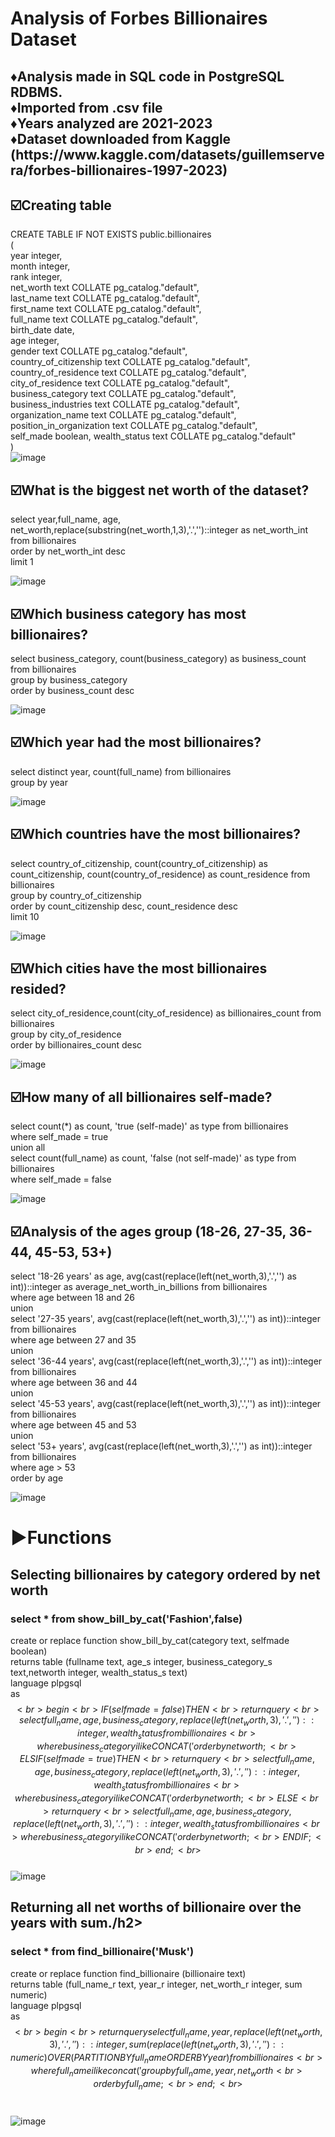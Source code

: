<h1>Analysis of Forbes Billionaires Dataset</h1>
<h2> 
♦️Analysis made in SQL code in PostgreSQL RDBMS. <br>
♦️Imported from .csv file <br>
♦️Years analyzed are 2021-2023 <br>  
♦️Dataset downloaded from Kaggle <br> (https://www.kaggle.com/datasets/guillemservera/forbes-billionaires-1997-2023) <br> </h2> 

<h2> ☑️Creating table <br> </h2>

CREATE TABLE IF NOT EXISTS public.billionaires <br>
( <br>
    year integer, <br>
    month integer,<br>
    rank integer,<br>
    net_worth text COLLATE pg_catalog."default",<br>
    last_name text COLLATE pg_catalog."default",<br>
    first_name text COLLATE pg_catalog."default",<br>
    full_name text COLLATE pg_catalog."default",<br>
    birth_date date,<br>
    age integer,<br>
    gender text COLLATE pg_catalog."default",<br>
    country_of_citizenship text COLLATE pg_catalog."default",<br>
    country_of_residence text COLLATE pg_catalog."default",<br>
    city_of_residence text COLLATE pg_catalog."default",<br>
    business_category text COLLATE pg_catalog."default",<br>
    business_industries text COLLATE pg_catalog."default",<br>
    organization_name text COLLATE pg_catalog."default",<br>
    position_in_organization text COLLATE pg_catalog."default",<br>
    self_made boolean,
    wealth_status text COLLATE pg_catalog."default"<br>
) <br>
![image](https://github.com/hubost/SQL_Forbes-Billionaires/assets/103451733/9ab73a5b-ecbd-4ec4-a1e6-434e2181cb15)



<h2> ☑️What is the biggest net worth of the dataset? <br> </h2>

select year,full_name, age, net_worth,replace(substring(net_worth,1,3),'.','')::integer as net_worth_int from billionaires<br>
order by net_worth_int desc<br>
limit 1<br>

![image](https://github.com/hubost/SQL_Forbes-Billionaires/assets/103451733/8df25b13-727b-46c1-a3e0-ac096e9788b6)

 
<h2> ☑️Which business category has most billionaires?<br> </h2>

select business_category, count(business_category) as business_count from billionaires<br>
group by business_category<br>
order by business_count desc<br>

![image](https://github.com/hubost/SQL_Forbes-Billionaires/assets/103451733/eaf9c95a-e94a-413d-8ba6-b5bd9229e108)


<h2> ☑️Which year had the most billionaires?<br> </h2>

select distinct year, count(full_name) from billionaires<br>
group by year<br>

![image](https://github.com/hubost/SQL_Forbes-Billionaires/assets/103451733/0f9f8c6f-88a5-4278-970f-e850f426f771)


<h2> ☑️Which countries have the most billionaires?<br></h2>

select country_of_citizenship, count(country_of_citizenship) as count_citizenship, count(country_of_residence) as count_residence from billionaires <br>
group by country_of_citizenship<br>
order by count_citizenship desc, count_residence desc<br>
limit 10<br>

![image](https://github.com/hubost/SQL_Forbes-Billionaires/assets/103451733/ccad65a1-fcd9-4050-ad65-7ada4206fe71)


<h2> ☑️Which cities have the most billionaires resided?<br></h2>

select city_of_residence,count(city_of_residence) as billionaires_count from billionaires<br>
group by city_of_residence <br>
order by billionaires_count desc<br>

![image](https://github.com/hubost/SQL_Forbes-Billionaires/assets/103451733/87081ce3-bfa7-45d3-9ca0-27ac64d27df5)


<h2> ☑️How many of all billionaires self-made?<br></h2>

select count(*) as count, 'true (self-made)' as type from billionaires<br>
where self_made = true<br>
union all<br>
select count(full_name) as count, 'false (not self-made)' as type from billionaires<br>
where self_made = false<br>

![image](https://github.com/hubost/SQL_Forbes-Billionaires/assets/103451733/cb89b7c7-9f56-4423-bb2f-8508b7a11f48)


<h2> ☑️Analysis of the ages group (18-26, 27-35, 36-44, 45-53, 53+)<br></h2>

select '18-26 years' as age, avg(cast(replace(left(net_worth,3),'.','') as int))::integer as average_net_worth_in_billions from billionaires<br>
where age between 18 and 26<br>
    union<br>
select '27-35 years', avg(cast(replace(left(net_worth,3),'.','') as int))::integer from billionaires<br>
where age between 27 and 35<br>
    union<br>
select '36-44 years', avg(cast(replace(left(net_worth,3),'.','') as int))::integer from billionaires<br>
where age between 36 and 44<br>
    union<br>
select '45-53 years', avg(cast(replace(left(net_worth,3),'.','') as int))::integer from billionaires<br>
where age between 45 and 53<br>
    union<br>
select '53+ years', avg(cast(replace(left(net_worth,3),'.','') as int))::integer from billionaires<br>
where age > 53<br>
order by age<br>

![image](https://github.com/hubost/SQL_Forbes-Billionaires/assets/103451733/fc8c227b-2363-4a0b-93a6-58ea1936feb9)

<h1> ▶️Functions </h1>
<h2>Selecting billionaires by category ordered by net worth</h2>
<h3>select * from show_bill_by_cat('Fashion',false)</h3>

create or replace function show_bill_by_cat(category text, selfmade boolean)<br>
returns table (fullname text, age_s integer, business_category_s text,networth integer, wealth_status_s text)<br>
language plpgsql<br>
as $$<br>
begin<br>
	IF (selfmade = false) THEN<br>
		return query<br>
		select full_name, age, business_category,replace(left(net_worth,3),'.','')::integer, wealth_status from billionaires <br>
		where business_category ilike CONCAT('%',category,'%')<br>
		order by networth;<br>
	ELSIF (selfmade = true) THEN<br>
		return query<br>
		select full_name, age, business_category,replace(left(net_worth,3),'.','')::integer, wealth_status from billionaires <br>
		where business_category ilike CONCAT('%',category,'%')<br>
		order by networth;<br>
	ELSE <br>
		return query<br>
		select full_name, age, business_category, replace(left(net_worth,3),'.','')::integer,wealth_status from billionaires <br>
		where business_category ilike CONCAT('%',category,'%')<br>
		order by networth;<br>
	END IF;<br>
end;<br>
$$<br>
![image](https://github.com/hubost/SQL_Forbes-Billionaires/assets/103451733/6021c3b5-b6df-43dd-a560-5eba024ad724)

<h2>Returning all net worths of billionaire over the years with sum./h2>
<h3>select * from find_billionaire('Musk')</h3>

create or replace function find_billionaire (billionaire text)<br>
returns table (full_name_r text, year_r integer, net_worth_r integer, sum numeric) <br>
language plpgsql<br>
as $$<br>
begin<br>
return query select full_name, year, replace(left(net_worth,3),'.','')::integer, 
	sum(replace(left(net_worth,3),'.','')::numeric) OVER (PARTITION BY full_name ORDER BY year) from billionaires<br>
		where full_name ilike concat('%',billionaire,'%') <br>
		group by full_name, year, net_worth<br>
		order by full_name;<br>
end;<br>
$$	<br>

![image](https://github.com/hubost/SQL_Forbes-Billionaires/assets/103451733/cabec2da-4de9-47b6-9d78-e3e39fe14ef0)
